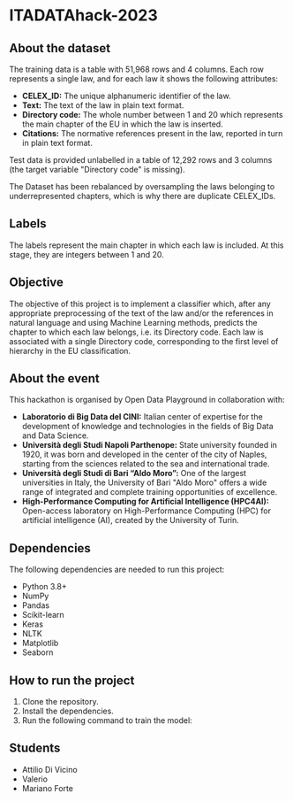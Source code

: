 # ITADATAhack-2023

## About the dataset

The training data is a table with 51,968 rows and 4 columns. Each row represents a single law, and for each law it shows the following attributes:

* **CELEX_ID:** The unique alphanumeric identifier of the law.
* **Text:** The text of the law in plain text format.
* **Directory code:** The whole number between 1 and 20 which represents the main chapter of the EU in which the law is inserted.
* **Citations:** The normative references present in the law, reported in turn in plain text format.

Test data is provided unlabelled in a table of 12,292 rows and 3 columns (the target variable "Directory code" is missing).

The Dataset has been rebalanced by oversampling the laws belonging to underrepresented chapters, which is why there are duplicate CELEX_IDs.

## Labels

The labels represent the main chapter in which each law is included. At this stage, they are integers between 1 and 20.

## Objective

The objective of this project is to implement a classifier which, after any appropriate preprocessing of the text of the law and/or the references in natural language and using Machine Learning methods, predicts the chapter to which each law belongs, i.e. its Directory code. Each law is associated with a single Directory code, corresponding to the first level of hierarchy in the EU classification.

## About the event

This hackathon is organised by Open Data Playground in collaboration with:

* **Laboratorio di Big Data del CINI:** Italian center of expertise for the development of knowledge and technologies in the fields of Big Data and Data Science.
* **Università degli Studi Napoli Parthenope:** State university founded in 1920, it was born and developed in the center of the city of Naples, starting from the sciences related to the sea and international trade.
* **Università degli Studi di Bari “Aldo Moro”:** One of the largest universities in Italy, the University of Bari "Aldo Moro" offers a wide range of integrated and complete training opportunities of excellence.
* **High-Performance Computing for Artificial Intelligence (HPC4AI):** Open-access laboratory on High-Performance Computing (HPC) for artificial intelligence (AI), created by the University of Turin.

## Dependencies

The following dependencies are needed to run this project:

* Python 3.8+
* NumPy
* Pandas
* Scikit-learn
* Keras
* NLTK
* Matplotlib
* Seaborn

## How to run the project

1. Clone the repository.
2. Install the dependencies.
3. Run the following command to train the model:

## Students

* Attilio Di Vicino
* Valerio
* Mariano Forte
